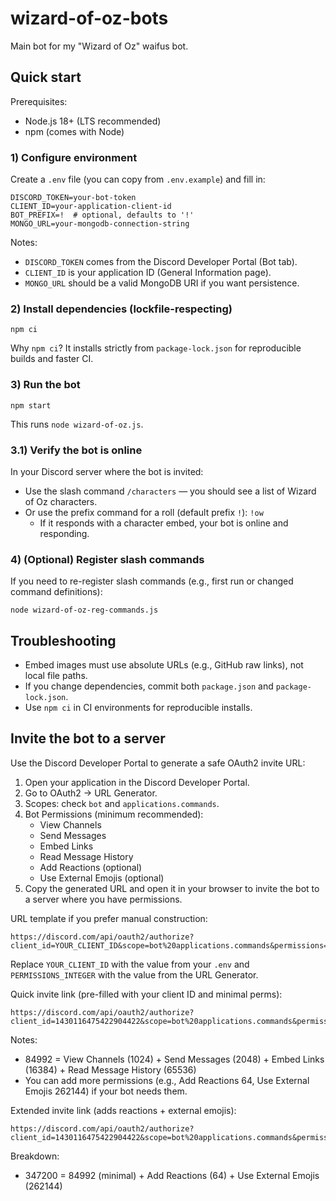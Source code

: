 # wizard-of-oz-bots

Main bot for my "Wizard of Oz" waifus bot.

## Quick start

Prerequisites:

- Node.js 18+ (LTS recommended)
- npm (comes with Node)

### 1) Configure environment

Create a `.env` file (you can copy from `.env.example`) and fill in:

```
DISCORD_TOKEN=your-bot-token
CLIENT_ID=your-application-client-id
BOT_PREFIX=!  # optional, defaults to '!'
MONGO_URL=your-mongodb-connection-string
```

Notes:

- `DISCORD_TOKEN` comes from the Discord Developer Portal (Bot tab).
- `CLIENT_ID` is your application ID (General Information page).
- `MONGO_URL` should be a valid MongoDB URI if you want persistence.

### 2) Install dependencies (lockfile-respecting)

```
npm ci
```

Why `npm ci`? It installs strictly from `package-lock.json` for reproducible builds and faster CI.

### 3) Run the bot

```
npm start
```

This runs `node wizard-of-oz.js`.

### 3.1) Verify the bot is online

In your Discord server where the bot is invited:

- Use the slash command `/characters` — you should see a list of Wizard of Oz characters.
- Or use the prefix command for a roll (default prefix `!`): `!ow`
	- If it responds with a character embed, your bot is online and responding.

### 4) (Optional) Register slash commands

If you need to re-register slash commands (e.g., first run or changed command definitions):

```
node wizard-of-oz-reg-commands.js
```

## Troubleshooting

- Embed images must use absolute URLs (e.g., GitHub raw links), not local file paths.
- If you change dependencies, commit both `package.json` and `package-lock.json`.
- Use `npm ci` in CI environments for reproducible installs.

## Invite the bot to a server

Use the Discord Developer Portal to generate a safe OAuth2 invite URL:

1. Open your application in the Discord Developer Portal.
2. Go to OAuth2 → URL Generator.
3. Scopes: check `bot` and `applications.commands`.
4. Bot Permissions (minimum recommended):
	- View Channels
	- Send Messages
	- Embed Links
	- Read Message History
	- Add Reactions (optional)
	- Use External Emojis (optional)
5. Copy the generated URL and open it in your browser to invite the bot to a server where you have permissions.

URL template if you prefer manual construction:

```
https://discord.com/api/oauth2/authorize?client_id=YOUR_CLIENT_ID&scope=bot%20applications.commands&permissions=PERMISSIONS_INTEGER
```

Replace `YOUR_CLIENT_ID` with the value from your `.env` and `PERMISSIONS_INTEGER` with the value from the URL Generator.

Quick invite link (pre-filled with your client ID and minimal perms):

```
https://discord.com/api/oauth2/authorize?client_id=1430116475422904422&scope=bot%20applications.commands&permissions=84992
```

Notes:

- 84992 = View Channels (1024) + Send Messages (2048) + Embed Links (16384) + Read Message History (65536)
- You can add more permissions (e.g., Add Reactions 64, Use External Emojis 262144) if your bot needs them.

Extended invite link (adds reactions + external emojis):

```
https://discord.com/api/oauth2/authorize?client_id=1430116475422904422&scope=bot%20applications.commands&permissions=347200
```

Breakdown:

- 347200 = 84992 (minimal) + Add Reactions (64) + Use External Emojis (262144)
